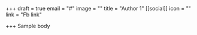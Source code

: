 +++
draft = true
email = "#"
image = ""
title = "Author 1"
[[social]]
icon = ""
link = "Fb link"

+++
Sample body